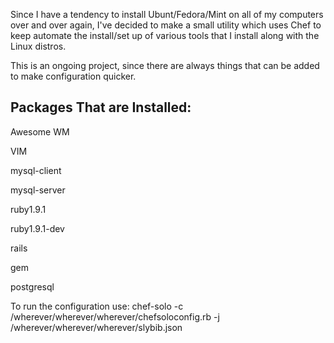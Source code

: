 Since I have a tendency to install Ubunt/Fedora/Mint on all of my computers over and over again, I've decided to make a small
utility which uses Chef to keep automate the install/set up of various tools that I install along with the Linux distros.

This is an ongoing project, since there are always things that can be added to make configuration quicker.

Packages That are Installed:
----------------------------
Awesome WM

VIM

mysql-client

mysql-server

ruby1.9.1

ruby1.9.1-dev

rails

gem

postgresql

To run the configuration use:
chef-solo -c /wherever/wherever/wherever/chefsoloconfig.rb -j /wherever/wherever/wherever/slybib.json
